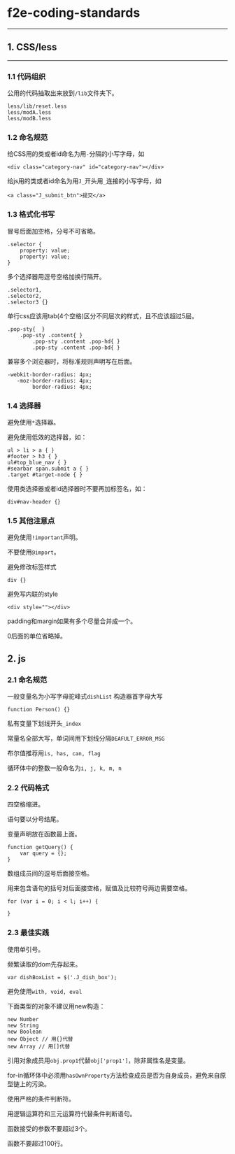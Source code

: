 # f2e-coding-standards
***
## 1. CSS/less
***
### 1.1 代码组织
公用的代码抽取出来放到```/lib```文件夹下。

    less/lib/reset.less
    less/modA.less
    less/modB.less
### 1.2 命名规范
给CSS用的类或者id命名为用```-```分隔的小写字母，如

    <div class="category-nav" id="category-nav"></div>
给js用的类或者id命名为用```J_```开头用```_```连接的小写字母，如

    <a class="J_submit_btn">提交</a>

### 1.3 格式化书写
冒号后面加空格，分号不可省略。

    .selector { 
        property: value;
        property: value; 
    }
多个选择器用逗号空格加换行隔开。

    .selector1, 
    .selector2, 
    .selector3 {}
单行css应该用tab(4个空格)区分不同层次的样式，且不应该超过5层。

    .pop-sty{  }
        .pop-sty .content{ }
            .pop-sty .content .pop-hd{ }
            .pop-sty .content .pop-bd{ }
兼容多个浏览器时，将标准规则声明写在后面。

    -webkit-border-radius: 4px;
       -moz-border-radius: 4px;
            border-radius: 4px;
    
### 1.4 选择器
避免使用```*```选择器。

避免使用低效的选择器，如：

    ul > li > a { }
    #footer > h3 { }
    ul#top_blue_nav { }
    #searbar span.submit a { }
    .target #target-node { }
使用类选择器或者id选择器时不要再加标签名，如：

    div#nav-header {}
### 1.5 其他注意点
避免使用```!important```声明。

不要使用```@import```。

避免修改标签样式

    div {}
避免写内联的style

    <div style=""></div>
padding和margin如果有多个尽量合并成一个。

0后面的单位省略掉。
    
## 2. js
### 2.1 命名规范
一般变量名为小写字母驼峰式```dishList```
构造器首字母大写
    
    function Person() {}
私有变量下划线开头```_index```

常量名全部大写，单词间用下划线分隔```DEAFULT_ERROR_MSG```

布尔值推荐用```is, has, can, flag```

循环体中的整数一般命名为```i, j, k, m, n```
### 2.2 代码格式
四空格缩进。

语句要以分号结尾。

变量声明放在函数最上面。

    function getQuery() {
        var query = {};
    }
数组成员间的逗号后面接空格。
    
用来包含语句的括号对后面接空格，赋值及比较符号两边需要空格。
    
    for (var i = 0; i < l; i++) { 
        
    } 
### 2.3 最佳实践
使用单引号。

频繁读取的dom先存起来。

    var dishBoxList = $('.J_dish_box');
避免使用```with, void, eval```

下面类型的对象不建议用new构造：

    new Number
    new String
    new Boolean
    new Object // 用{}代替
    new Array // 用[]代替
    
引用对象成员用```obj.prop1```代替```obj['prop1']```，除非属性名是变量。

for-in循环体中必须用```hasOwnProperty```方法检查成员是否为自身成员，避免来自原型链上的污染。

使用严格的条件判断符。

用逻辑运算符和三元运算符代替条件判断语句。

函数接受的参数不要超过3个。

函数不要超过100行。
